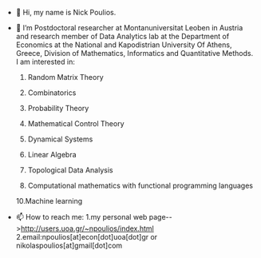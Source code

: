 - 👋 Hi, my name is Nick Poulios.
- 🌱 I’m Postdoctoral researcher at Montanuniversitat Leoben in Austria and research member of Data Analytics lab at the Department of Economics at the National and Kapodistrian University Of Athens, Greece, 
     Division of Mathematics, Informatics and Quantitative Methods.
     I am interested in:
     
   1. Random Matrix Theory

   2. Combinatorics

   3. Probability Theory

   4. Mathematical Control Theory

   5. Dynamical Systems

   6. Linear Algebra

   7. Topological Data Analysis

   9. Computational mathematics with functional programming languages
   
   10.Machine learning    

- 📫 How to reach me:
    1.my personal web page-->http://users.uoa.gr/~npoulios/index.html
    2.email:npoulios[at]econ[dot]uoa[dot]gr or nikolaspoulios[at]gmail[dot]com

<!---
pouliosnick/pouliosnick is a ✨ special ✨ repository because its `README.md` (this file) appears on your GitHub profile.
You can click the Preview link to take a look at your changes.
--->
